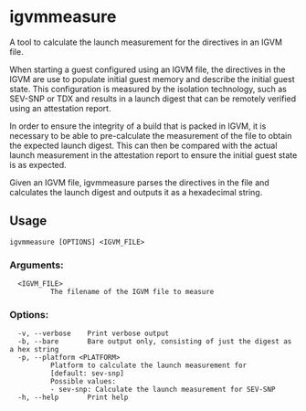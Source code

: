 # igvmmeasure
A tool to calculate the launch measurement for the directives in an IGVM file.

When starting a guest configured using an IGVM file, the directives in the IGVM
are use to populate initial guest memory and describe the initial guest state.
This configuration is measured by the isolation technology, such as SEV-SNP or
TDX and results in a launch digest that can be remotely verified using an
attestation report.

In order to ensure the integrity of a build that is packed in IGVM, it is
necessary to be able to pre-calculate the measurement of the file to obtain the
expected launch digest. This can then be compared with the actual launch
measurement in the attestation report to ensure the initial guest state is as
expected.

Given an IGVM file, igvmmeasure parses the directives in the file and calculates
the launch digest and outputs it as a hexadecimal string.

## Usage
`igvmmeasure [OPTIONS] <IGVM_FILE>`

### Arguments:
```
  <IGVM_FILE>
          The filename of the IGVM file to measure
```

### Options:
```
  -v, --verbose    Print verbose output
  -b, --bare       Bare output only, consisting of just the digest as a hex string
  -p, --platform <PLATFORM>
          Platform to calculate the launch measurement for
          [default: sev-snp]
          Possible values:
          - sev-snp: Calculate the launch measurement for SEV-SNP
  -h, --help       Print help
```
